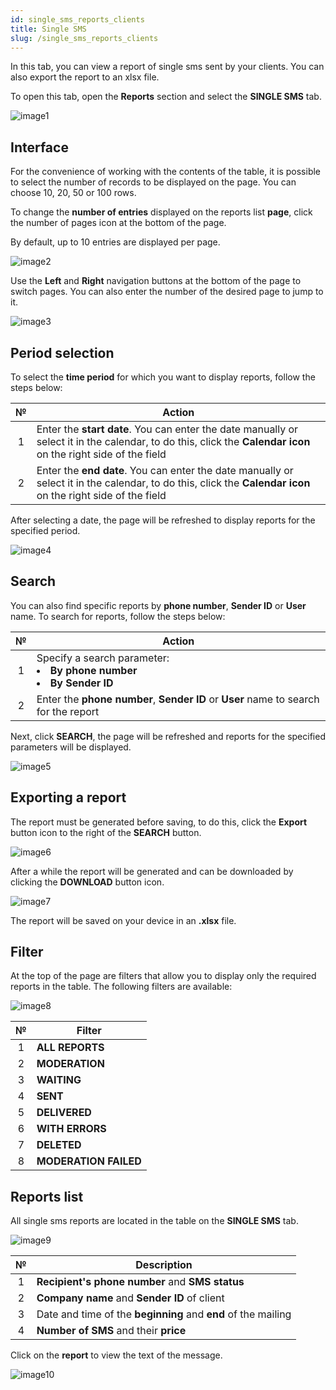 ```yaml
---
id: single_sms_reports_clients
title: Single SMS
slug: /single_sms_reports_clients
---
```


In this tab, you can view a report of single sms sent by your clients. You can also export the report to an xlsx file.

To open this tab, open the **Reports** section and select the **SINGLE SMS** tab.

![image1](/img/instruction/clients/reports/single_sms_reports_clients/image1.png)

## Interface

For the convenience of working with the contents of the table, it is possible to select the number of records to be displayed on the page. You can choose 10, 20, 50 or 100 rows.

To change the **number of entries** displayed on the reports list **page**, click the number of pages icon at the bottom of the page.

By default, up to 10 entries are displayed per page.

![image2](/img/instruction/clients/reports/single_sms_reports_clients/image2.png)

Use the **Left** and **Right** navigation buttons at the bottom of the page to switch pages. You can also enter the number of the desired page to jump to it.

![image3](/img/instruction/clients/reports/single_sms_reports_clients/image3.png)

## Period selection

To select the **time period** for which you want to display reports, follow the steps below:

|  №  | Action |
| :-: | ------ |
| 1 | Enter the **start date**. You can enter the date manually or select it in the calendar, to do this, click the **Calendar icon** on the right side of the field |
| 2 | Enter the **end date**. You can enter the date manually or select it in the calendar, to do this, click the **Calendar icon** on the right side of the field |

After selecting a date, the page will be refreshed to display reports for the specified period.

![image4](/img/instruction/clients/reports/single_sms_reports_clients/image4.png)

## Search

You can also find specific reports by **phone number**, **Sender ID** or **User** name. To search for reports, follow the steps below:

|  №  | Action |
| :-: | ------ |
| 1 | Specify a search parameter: <li>**By phone number**</li> <li>**By Sender ID**</li> |
| 2 | Enter the **phone number**, **Sender ID** or **User** name to search for the report |

Next, click **SEARCH**, the page will be refreshed and reports for the specified parameters will be displayed.

![image5](/img/instruction/clients/reports/single_sms_reports_clients/image5.png)

## Exporting a report

The report must be generated before saving, to do this, click the **Export** button icon to the right of the **SEARCH** button.

![image6](/img/instruction/clients/reports/single_sms_reports_clients/image6.png)

After a while the report will be generated and can be downloaded by clicking the **DOWNLOAD** button icon.

![image7](/img/instruction/clients/reports/single_sms_reports_clients/image7.png)

The report will be saved on your device in an **.xlsx** file.

## Filter

At the top of the page are filters that allow you to display only the required reports in the table. The following filters are available:

![image8](/img/instruction/clients/reports/single_sms_reports_clients/image8.png)

|  №  | Filter |
| :-: | ------ |
| 1 | **ALL REPORTS** |
| 2 | **MODERATION** |
| 3 | **WAITING** |
| 4 | **SENT** |
| 5 | **DELIVERED** |
| 6 | **WITH ERRORS** |
| 7 | **DELETED** |
| 8 | **MODERATION FAILED** |

## Reports list

All single sms reports are located in the table on the **SINGLE SMS** tab.

![image9](/img/instruction/clients/reports/single_sms_reports_clients/image9.png)

|  №  | Description |
| :-: | ----------- |
| 1 | **Recipient's phone number** and **SMS status** |
| 2 | **Company name** and **Sender ID** of client |
| 3 | Date and time of the **beginning** and **end** of the mailing |
| 4 | **Number of SMS** and their **price** |

Click on the **report** to view the text of the message.

![image10](/img/instruction/clients/reports/single_sms_reports_clients/image10.png)
